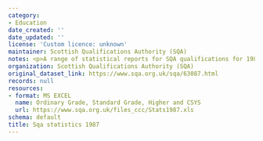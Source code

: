 ```yaml
---
category:
- Education
date_created: ''
date_updated: ''
license: 'Custom licence: unknown'
maintainer: Scottish Qualifications Authority (SQA)
notes: <p>A range of statistical reports for SQA qualifications for 1987.</p>
organization: Scottish Qualifications Authority (SQA)
original_dataset_link: https://www.sqa.org.uk/sqa/63087.html
records: null
resources:
- format: MS EXCEL
  name: Ordinary Grade, Standard Grade, Higher and CSYS
  url: https://www.sqa.org.uk/files_ccc/Stats1987.xls
schema: default
title: Sqa statistics 1987
---
```

